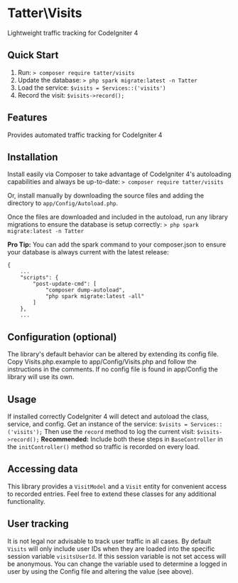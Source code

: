 # Tatter\Visits
Lightweight traffic tracking for CodeIgniter 4

## Quick Start

1. Run: `> composer require tatter/visits`
2. Update the database: `> php spark migrate:latest -n Tatter`
3. Load the service: `$visits = Services::('visits')`
4. Record the visit: `$visits->record();`

## Features

Provides automated traffic tracking for CodeIgniter 4

## Installation

Install easily via Composer to take advantage of CodeIgniter 4's autoloading capabilities
and always be up-to-date:
`> composer require tatter/visits`

Or, install manually by downloading the source files and adding the directory to
`app/Config/Autoload.php`.

Once the files are downloaded and included in the autoload, run any library migrations
to ensure the database is setup correctly:
`> php spark migrate:latest -n Tatter`

**Pro Tip:** You can add the spark command to your composer.json to ensure your database is
always current with the latest release:
```
{
	...
    "scripts": {
        "post-update-cmd": [
            "composer dump-autoload",
            "php spark migrate:latest -all"
        ]
    },
	...
```

## Configuration (optional)

The library's default behavior can be altered by extending its config file. Copy
Visits.php.example to app/Config/Visits.php and follow the instructions in the
comments. If no config file is found in app/Config the library will use its own.

## Usage

If installed correctly CodeIgniter 4 will detect and autoload the class, service, and
config. Get an instance of the service:
`$visits = Services::('visits');`
Then use the `record` method to log the current visit:
`$visits->record();`
**Recommended:** Include both these steps in `BaseController` in the
`initController()` method so traffic is recorded on every load.

## Accessing data

This library provides a `VisitModel` and a `Visit` entity for convenient access to recorded
entries. Feel free to extend these classes for any additional functionality.

## User tracking

It is not legal nor advisable to track user traffic in all cases. By default `Visits` will
only include user IDs when they are loaded into the specific session variable
`visitsUserId`. If this session variable is not set access will be anonymous. You can
change the variable used to determine a logged in user by using the Config file and
altering the value (see above).
